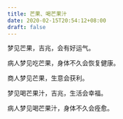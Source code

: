 ```yaml
---
title: 芒果、喝芒果汁
date: 2020-02-15T20:54:12+08:00
draft: false
---
```


梦见芒果，吉兆，会有好运气。


病人梦见吃芒果，身体不久会恢复健康。


商人梦见芒果，生意会获利。


梦见喝芒果汁，吉兆，生活会幸福。


病人梦见喝芒果汁，身体不久会痊愈。
